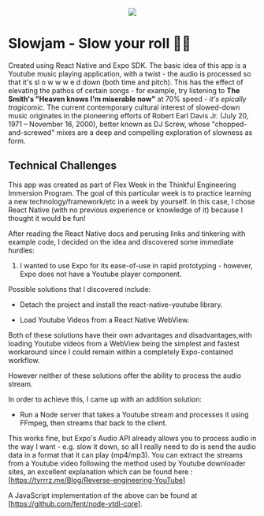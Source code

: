
<p align="center">
<img src="https://github.com/thinkful-ei22/Donny-Playground/blob/master/screenshots/godsplan.gif">
</p>

# Slowjam - Slow your roll 🐌🐢

Created using React Native and Expo SDK.
The basic idea of this app is a Youtube music playing application, with a twist - the audio is processed so that it's sl o w w w e d down (both time and pitch). This has the effect of elevating the pathos of certain songs - for example, try listening to **The Smith's "Heaven knows I'm miserable now"** at 70% speed - *it's epically tragicomic*. The current contemporary cultural interest of slowed-down music originates in the pioneering efforts of Robert Earl Davis Jr. (July 20, 1971 – November 16, 2000), better known as DJ Screw, whose "chopped-and-screwed" mixes are a deep and compelling exploration of slowness as form.

## Technical Challenges

This app was created as part of Flex Week in the Thinkful Engineering Immersion Program. The goal of this particular week is to practice learning a new technology/framework/etc in a week by yourself. In this case, I chose React Native (with no previous experience or knowledge of it) because I thought it would be fun!

After reading the React Native docs and perusing links and tinkering with example code, I decided on the idea and discovered some immediate hurdles:

1) I wanted to use Expo for its ease-of-use in rapid prototyping - however, Expo does not have a Youtube player component.

Possible solutions that I discovered include:

* Detach the project and install the react-native-youtube library.

* Load Youtube Videos from a React Native WebView.


Both of these solutions have their own advantages and disadvantages,with loading Youtube videos from a WebView being the simplest and fastest workaround since I could remain within a completely Expo-contained workflow.

However neither of these solutions offer the ability to process the audio stream.

In order to achieve this, I came up with an addition solution:

* Run a Node server that takes a Youtube stream and processes it using FFmpeg, then streams that back to the client.

This works fine, but Expo's Audio API already allows you to process audio in the way I want - e.g. slow it down, so all I really need to do is send the audio data in a format that it can play (mp4/mp3). You can extract the streams from a Youtube video following the method used by Youtube downloader sites, an excellent explanation which can be found here : [https://tyrrrz.me/Blog/Reverse-engineering-YouTube] 

A JavaScript implementation of the above can be found at [https://github.com/fent/node-ytdl-core].







